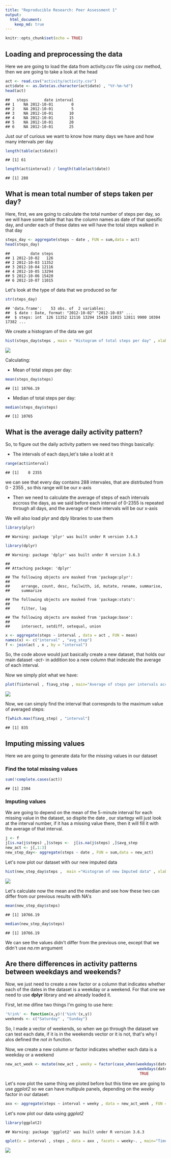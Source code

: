 ```yaml
---
title: "Reproducible Research: Peer Assessment 1"
output: 
  html_document:
    keep_md: true
---
```


```r
knitr::opts_chunk$set(echo = TRUE)
```


## Loading and preprocessing the data

Here we are going to load the data from activity.csv file using csv method, then we are going to take a look at the head


```r
act <- read.csv("activity/activity.csv")
act$date <- as.Date(as.character(act$date) , "%Y-%m-%d")
head(act)
```

```
##   steps       date interval
## 1    NA 2012-10-01        0
## 2    NA 2012-10-01        5
## 3    NA 2012-10-01       10
## 4    NA 2012-10-01       15
## 5    NA 2012-10-01       20
## 6    NA 2012-10-01       25
```


Just our of curious we want to know how many days we have and how many intervals per day


```r
length(table(act$date))
```

```
## [1] 61
```

```r
length(act$interval) / length(table(act$date))
```

```
## [1] 288
```

## What is mean total number of steps taken per day?

Here, first, we are going to calculate the total number of steps per day, so we will have some table that has the column names as date of that spesific day, and under each of these dates we will have the total steps walked in that day


```r
steps_day <- aggregate(steps ~ date , FUN = sum,data = act)
head(steps_day)
```

```
##         date steps
## 1 2012-10-02   126
## 2 2012-10-03 11352
## 3 2012-10-04 12116
## 4 2012-10-05 13294
## 5 2012-10-06 15420
## 6 2012-10-07 11015
```

Let's look at the type of data that we produced so far


```r
str(steps_day)
```

```
## 'data.frame':	53 obs. of  2 variables:
##  $ date : Date, format: "2012-10-02" "2012-10-03" ...
##  $ steps: int  126 11352 12116 13294 15420 11015 12811 9900 10304 17382 ...
```


We create a histogram of the data we got


```r
hist(steps_day$steps , main = "Histogram of total steps per day" , xlab = "Total number of steps per day" , ylab = "Freq")
```

![](PA1_template_files/figure-html/unnamed-chunk-6-1.png)<!-- -->


Calculating:

- Mean of total steps per day:

```r
mean(steps_day$steps)
```

```
## [1] 10766.19
```

- Median of total steps per day:

```r
median(steps_day$steps)
```

```
## [1] 10765
```

## What is the average daily activity pattern?

So, to figure out the daily activity pattern we need two things basically:
- The intervals of each days,let's take a lookt at it

```r
range(act$interval)
```

```
## [1]    0 2355
```
we can see that every day contains 288 intervales, that are distrbuted from 0 - 2355 , so this range will be our x-axis

- Then we need to calculate the average of steps of each intervals accross the days, as we said before each interval of 0-2355 is repeated through all days, and the average of these intervals will be our x-axis

We will also load plyr and dply libraries to use them

```r
library(plyr)
```

```
## Warning: package 'plyr' was built under R version 3.6.3
```

```r
library(dplyr)
```

```
## Warning: package 'dplyr' was built under R version 3.6.3
```

```
## 
## Attaching package: 'dplyr'
```

```
## The following objects are masked from 'package:plyr':
## 
##     arrange, count, desc, failwith, id, mutate, rename, summarise,
##     summarize
```

```
## The following objects are masked from 'package:stats':
## 
##     filter, lag
```

```
## The following objects are masked from 'package:base':
## 
##     intersect, setdiff, setequal, union
```

```r
x <- aggregate(steps ~ interval , data = act , FUN = mean)
names(x) <- c("interval" , "avg_step")
f <- join(act , x , by = "interval")
```

So, the code above would just basically create a new dataset, that holds our main dataset -*act*- in addition too a new column that indecate the average of each interval.

Now we simply plot what we have:


```r
plot(f$interval , f$avg_step , main="Average of steps per intervals accross days" , xlab="Intervals" , ylab = "Averaged steps" , type = "l" )
```

![](PA1_template_files/figure-html/unnamed-chunk-11-1.png)<!-- -->

Now, we can simply find the interval that correspnds to the maximum value of averaged steps:


```r
f[which.max(f$avg_step) , "interval"]
```

```
## [1] 835
```


## Imputing missing values

Here we are going to generate data for the missing values in our dataset

### Find the total missing values


```r
sum(!complete.cases(act))
```

```
## [1] 2304
```


### Imputing values 

We are going to depend on the mean of the 5-minute interval for each missing value in the dataset, so dispite the date , our startegy will just look at the interval number, if it has a missing value there, then it will fill it with the average of that interval.


```r
j <- f
j[is.na(j$steps) ,]$steps <-  j[is.na(j$steps) ,]$avg_step
new_act <- j[,1:3]
new_step_day<- aggregate(steps ~ date , FUN = sum,data = new_act)
```

Let's now plot our dataset with our new imputed data


```r
hist(new_step_day$steps ,  main ="Histogram of new Imputed data" , xlab = "total steps per day" , ylab = "Freq.")
```

![](PA1_template_files/figure-html/unnamed-chunk-15-1.png)<!-- -->

Let's calculate now the mean and the median and see how these two can differ from our previous results with NA's 


```r
mean(new_step_day$steps)
```

```
## [1] 10766.19
```

```r
median(new_step_day$steps)
```

```
## [1] 10766.19
```

We can see the values didn't differ from the previous one, except that we didn't use *na.rm* arrgument



## Are there differences in activity patterns between weekdays and weekends?

Now, we just need to create a new factor or a column that indicates whether each of the dates in the dataset is a weekday or a weekend.  For that one we need to use **dplyr** library and we already loaded it.

First, let me difine two things I'm going to use here:


```r
'%!in%' <- function(x,y)!('%in%'(x,y))
weekends <- c("Saturday" , "Sunday")
```

So, I made a vector of weekends, so when we go through the dataset we can test each date, if it is in the weekends vector or it is not, that's why I alos defined the *not in* function.

Now, we create a new column or factor indicates whether each data is a weekday or a weekend


```r
new_act_week <- mutate(new_act , weeky = factor(case_when(weekdays(date) %in% weekends ~ "end" , 
                                                          weekdays(date) %!in% weekends ~ "day",
                                                           TRUE                ~ NA_character_)))
```

Let's now plot the same thing we ploted before but this time we are going to use *ggplot2* so we can have multipule panels, depending on the *weeky* factor in our dataset:


```r
axx <- aggregate(steps ~ interval + weeky , data = new_act_week , FUN = mean)
```

Let's now plot our data using *ggplot2*


```r
library(ggplot2)
```

```
## Warning: package 'ggplot2' was built under R version 3.6.3
```

```r
qplot(x = interval , steps , data = axx , facets = weeky~. , main="Time Series plot factorized by day type" , xlab = "Intervals" , ylab = "Averaged steps per interval") + geom_line(stat = "identity", aes(colour = weeky))
```

![](PA1_template_files/figure-html/unnamed-chunk-20-1.png)<!-- -->
